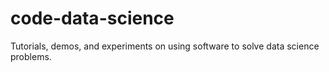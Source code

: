 # code-data-science
Tutorials, demos, and experiments on using software to solve data science problems.
